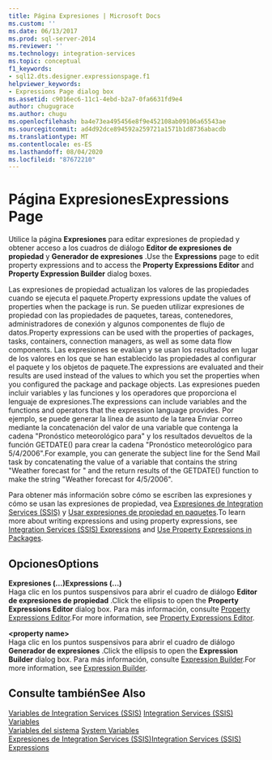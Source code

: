 ```yaml
---
title: Página Expresiones | Microsoft Docs
ms.custom: ''
ms.date: 06/13/2017
ms.prod: sql-server-2014
ms.reviewer: ''
ms.technology: integration-services
ms.topic: conceptual
f1_keywords:
- sql12.dts.designer.expressionspage.f1
helpviewer_keywords:
- Expressions Page dialog box
ms.assetid: c9016ec6-11c1-4ebd-b2a7-0fa6631fd9e4
author: chugugrace
ms.author: chugu
ms.openlocfilehash: ba4e73ea495456e8f9e452108ab09106a65543ae
ms.sourcegitcommit: ad4d92dce894592a259721a1571b1d8736abacdb
ms.translationtype: MT
ms.contentlocale: es-ES
ms.lasthandoff: 08/04/2020
ms.locfileid: "87672210"
---
```

# <a name="expressions-page"></a><span data-ttu-id="6b04f-102">Página Expresiones</span><span class="sxs-lookup"><span data-stu-id="6b04f-102">Expressions Page</span></span>
  <span data-ttu-id="6b04f-103">Utilice la página **Expresiones** para editar expresiones de propiedad y obtener acceso a los cuadros de diálogo **Editor de expresiones de propiedad** y **Generador de expresiones** .</span><span class="sxs-lookup"><span data-stu-id="6b04f-103">Use the **Expressions** page to edit property expressions and to access the **Property Expressions Editor** and **Property Expression Builder** dialog boxes.</span></span>  
  
 <span data-ttu-id="6b04f-104">Las expresiones de propiedad actualizan los valores de las propiedades cuando se ejecuta el paquete.</span><span class="sxs-lookup"><span data-stu-id="6b04f-104">Property expressions update the values of properties when the package is run.</span></span> <span data-ttu-id="6b04f-105">Se pueden utilizar expresiones de propiedad con las propiedades de paquetes, tareas, contenedores, administradores de conexión y algunos componentes de flujo de datos.</span><span class="sxs-lookup"><span data-stu-id="6b04f-105">Property expressions can be used with the properties of packages, tasks, containers, connection managers, as well as some data flow components.</span></span> <span data-ttu-id="6b04f-106">Las expresiones se evalúan y se usan los resultados en lugar de los valores en los que se han establecido las propiedades al configurar el paquete y los objetos de paquete.</span><span class="sxs-lookup"><span data-stu-id="6b04f-106">The expressions are evaluated and their results are used instead of the values to which you set the properties when you configured the package and package objects.</span></span> <span data-ttu-id="6b04f-107">Las expresiones pueden incluir variables y las funciones y los operadores que proporciona el lenguaje de expresiones.</span><span class="sxs-lookup"><span data-stu-id="6b04f-107">The expressions can include variables and the functions and operators that the expression language provides.</span></span> <span data-ttu-id="6b04f-108">Por ejemplo, se puede generar la línea de asunto de la tarea Enviar correo mediante la concatenación del valor de una variable que contenga la cadena "Pronóstico meteorológico para" y los resultados devueltos de la función GETDATE() para crear la cadena "Pronóstico meteorológico para 5/4/2006".</span><span class="sxs-lookup"><span data-stu-id="6b04f-108">For example, you can generate the subject line for the Send Mail task by concatenating the value of a variable that contains the string "Weather forecast for " and the return results of the GETDATE() function to make the string "Weather forecast for 4/5/2006".</span></span>  
  
 <span data-ttu-id="6b04f-109">Para obtener más información sobre cómo se escriben las expresiones y cómo se usan las expresiones de propiedad, vea [Expresiones de Integration Services &#40;SSIS&#41;](integration-services-ssis-expressions.md) y [Usar expresiones de propiedad en paquetes](use-property-expressions-in-packages.md).</span><span class="sxs-lookup"><span data-stu-id="6b04f-109">To learn more about writing expressions and using property expressions, see [Integration Services &#40;SSIS&#41; Expressions](integration-services-ssis-expressions.md) and [Use Property Expressions in Packages](use-property-expressions-in-packages.md).</span></span>  
  
## <a name="options"></a><span data-ttu-id="6b04f-110">Opciones</span><span class="sxs-lookup"><span data-stu-id="6b04f-110">Options</span></span>  
 <span data-ttu-id="6b04f-111">**Expresiones (…)**</span><span class="sxs-lookup"><span data-stu-id="6b04f-111">**Expressions (...)**</span></span>  
 <span data-ttu-id="6b04f-112">Haga clic en los puntos suspensivos para abrir el cuadro de diálogo **Editor de expresiones de propiedad** .</span><span class="sxs-lookup"><span data-stu-id="6b04f-112">Click the ellipsis to open the **Property Expressions Editor** dialog box.</span></span> <span data-ttu-id="6b04f-113">Para más información, consulte [Property Expressions Editor](property-expressions-editor.md).</span><span class="sxs-lookup"><span data-stu-id="6b04f-113">For more information, see [Property Expressions Editor](property-expressions-editor.md).</span></span>  
  
 **\<property name>**  
 <span data-ttu-id="6b04f-114">Haga clic en los puntos suspensivos para abrir el cuadro de diálogo **Generador de expresiones** .</span><span class="sxs-lookup"><span data-stu-id="6b04f-114">Click the ellipsis to open the **Expression Builder** dialog box.</span></span> <span data-ttu-id="6b04f-115">Para más información, consulte [Expression Builder](expression-builder.md).</span><span class="sxs-lookup"><span data-stu-id="6b04f-115">For more information, see [Expression Builder](expression-builder.md).</span></span>  
  
## <a name="see-also"></a><span data-ttu-id="6b04f-116">Consulte también</span><span class="sxs-lookup"><span data-stu-id="6b04f-116">See Also</span></span>  
 <span data-ttu-id="6b04f-117">[Variables de Integration Services &#40;SSIS&#41;](../integration-services-ssis-variables.md) </span><span class="sxs-lookup"><span data-stu-id="6b04f-117">[Integration Services &#40;SSIS&#41; Variables](../integration-services-ssis-variables.md) </span></span>  
 <span data-ttu-id="6b04f-118">[Variables del sistema](../system-variables.md) </span><span class="sxs-lookup"><span data-stu-id="6b04f-118">[System Variables](../system-variables.md) </span></span>  
 [<span data-ttu-id="6b04f-119">Expresiones de Integration Services &#40;SSIS&#41;</span><span class="sxs-lookup"><span data-stu-id="6b04f-119">Integration Services &#40;SSIS&#41; Expressions</span></span>](integration-services-ssis-expressions.md)  
  
  
